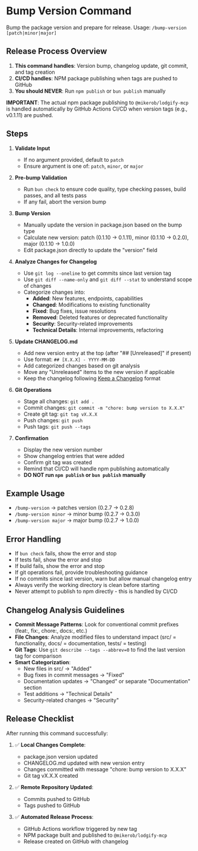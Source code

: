 # Bump Version Command

Bump the package version and prepare for release. Usage: `/bump-version [patch|minor|major]`

## Release Process Overview

1. **This command handles**: Version bump, changelog update, git commit, and tag creation
2. **CI/CD handles**: NPM package publishing when tags are pushed to GitHub
3. **You should NEVER**: Run `npm publish` or `bun publish` manually

**IMPORTANT**: The actual npm package publishing to `@mikerob/lodgify-mcp` is handled automatically by GitHub Actions CI/CD when version tags (e.g., v0.1.11) are pushed.

## Steps

1. **Validate Input**
   - If no argument provided, default to `patch`
   - Ensure argument is one of: `patch`, `minor`, or `major`

2. **Pre-bump Validation**
   - Run `bun check` to ensure code quality, type checking passes, build passes, and all tests pass
   - If any fail, abort the version bump

3. **Bump Version**
   - Manually update the version in package.json based on the bump type
   - Calculate new version: patch (0.1.10 → 0.1.11), minor (0.1.10 → 0.2.0), major (0.1.10 → 1.0.0)
   - Edit package.json directly to update the "version" field

4. **Analyze Changes for Changelog**
   - Use `git log --oneline` to get commits since last version tag
   - Use `git diff --name-only` and `git diff --stat` to understand scope of changes
   - Categorize changes into:
     - **Added**: New features, endpoints, capabilities
     - **Changed**: Modifications to existing functionality
     - **Fixed**: Bug fixes, issue resolutions
     - **Removed**: Deleted features or deprecated functionality
     - **Security**: Security-related improvements
     - **Technical Details**: Internal improvements, refactoring

5. **Update CHANGELOG.md**
   - Add new version entry at the top (after "## [Unreleased]" if present)
   - Use format: `## [X.X.X] - YYYY-MM-DD`
   - Add categorized changes based on git analysis
   - Move any "Unreleased" items to the new version if applicable
   - Keep the changelog following [Keep a Changelog](https://keepachangelog.com/en/1.0.0/) format

6. **Git Operations**
   - Stage all changes: `git add .`
   - Commit changes: `git commit -m "chore: bump version to X.X.X"`
   - Create git tag: `git tag vX.X.X`
   - Push changes: `git push`
   - Push tags: `git push --tags`

7. **Confirmation**
   - Display the new version number
   - Show changelog entries that were added
   - Confirm git tag was created
   - Remind that CI/CD will handle npm publishing automatically
   - **DO NOT run `npm publish` or `bun publish` manually**

## Example Usage

- `/bump-version` → patches version (0.2.7 → 0.2.8)
- `/bump-version minor` → minor bump (0.2.7 → 0.3.0)
- `/bump-version major` → major bump (0.2.7 → 1.0.0)

## Error Handling

- If `bun check` fails, show the error and stop
- If tests fail, show the error and stop
- If build fails, show the error and stop
- If git operations fail, provide troubleshooting guidance
- If no commits since last version, warn but allow manual changelog entry
- Always verify the working directory is clean before starting
- Never attempt to publish to npm directly - this is handled by CI/CD

## Changelog Analysis Guidelines

- **Commit Message Patterns**: Look for conventional commit prefixes (feat:, fix:, chore:, docs:, etc.)
- **File Changes**: Analyze modified files to understand impact (src/ = functionality, docs/ = documentation, tests/ = testing)
- **Git Tags**: Use `git describe --tags --abbrev=0` to find the last version tag for comparison
- **Smart Categorization**:
  - New files in src/ → "Added"
  - Bug fixes in commit messages → "Fixed"
  - Documentation updates → "Changed" or separate "Documentation" section
  - Test additions → "Technical Details"
  - Security-related changes → "Security"

## Release Checklist

After running this command successfully:

1. ✅ **Local Changes Complete**:
   - package.json version updated
   - CHANGELOG.md updated with new version entry
   - Changes committed with message "chore: bump version to X.X.X"
   - Git tag vX.X.X created

2. ✅ **Remote Repository Updated**:
   - Commits pushed to GitHub
   - Tags pushed to GitHub

3. ✅ **Automated Release Process**:
   - GitHub Actions workflow triggered by new tag
   - NPM package built and published to `@mikerob/lodgify-mcp`
   - Release created on GitHub with changelog

